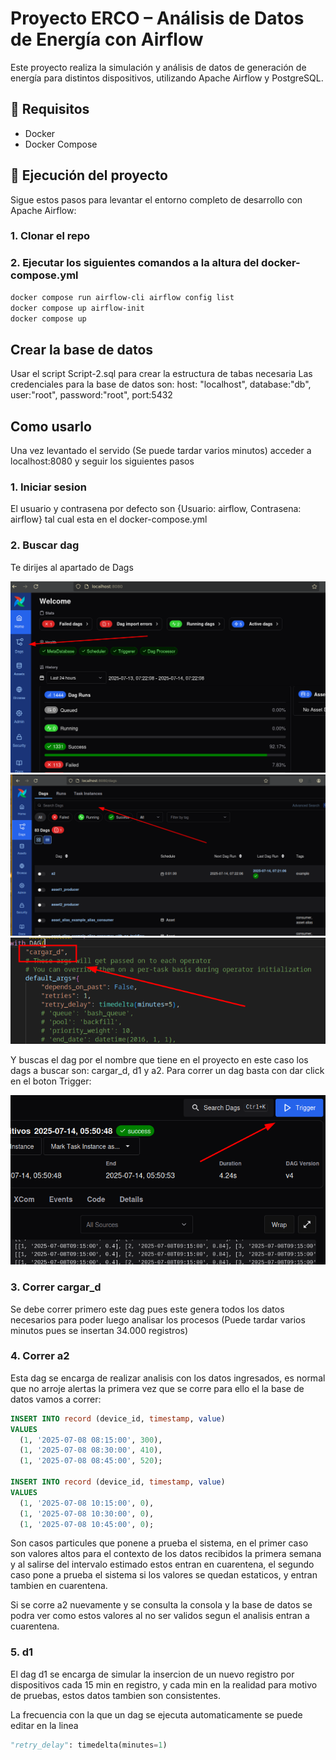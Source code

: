 # Proyecto ERCO – Análisis de Datos de Energía con Airflow

Este proyecto realiza la simulación y análisis de datos de generación de energía para distintos dispositivos, utilizando Apache Airflow y PostgreSQL.

## 🔧 Requisitos

- Docker
- Docker Compose

## 🚀 Ejecución del proyecto

Sigue estos pasos para levantar el entorno completo de desarrollo con Apache Airflow:

### 1. Clonar el repo
### 2. Ejecutar los siguientes comandos a la altura del docker-compose.yml

```bash
docker compose run airflow-cli airflow config list
docker compose up airflow-init
docker compose up
```

## Crear la base de datos
Usar el script Script-2.sql para crear la estructura de tabas necesaria
Las credenciales para la base de datos son: host: "localhost", database:"db", user:"root", password:"root", port:5432

## Como usarlo
Una vez levantado el servido (Se puede tardar varios minutos) acceder a localhost:8080 y seguir los siguientes pasos

### 1. Iniciar sesion
El usuario y contrasena por defecto son {Usuario: airflow, Contrasena: airflow} tal cual esta en el docker-compose.yml

### 2. Buscar dag
Te dirijes al apartado de Dags

<img src="https://github.com/juanRiveraAlvarez/Prueba-Erco/blob/main/2.png">
<img src="https://github.com/juanRiveraAlvarez/Prueba-Erco/blob/main/1.png">
<img src="https://github.com/juanRiveraAlvarez/Prueba-Erco/blob/main/3.png">

Y buscas el dag por el nombre que tiene en el proyecto en este caso los dags a buscar son: cargar_d, d1 y a2.
Para correr un dag basta con dar click en el boton Trigger:

<img src="https://github.com/juanRiveraAlvarez/Prueba-Erco/blob/main/4.png">


### 3. Correr cargar_d
Se debe correr primero este dag pues este genera todos los datos necesarios para poder luego analisar los procesos (Puede tardar varios minutos pues se insertan 34.000 registros)

### 4. Correr a2
Esta dag se encarga de realizar analisis con los datos ingresados, es normal que no arroje alertas la primera vez que se corre para ello el la base de datos vamos a correr:

```sql
INSERT INTO record (device_id, timestamp, value)
VALUES 
  (1, '2025-07-08 08:15:00', 300),
  (1, '2025-07-08 08:30:00', 410),
  (1, '2025-07-08 08:45:00', 520);

INSERT INTO record (device_id, timestamp, value)
VALUES 
  (1, '2025-07-08 10:15:00', 0),
  (1, '2025-07-08 10:30:00', 0),
  (1, '2025-07-08 10:45:00', 0);
```
Son casos particules que ponene a prueba el sistema, en el primer caso son valores altos para el contexto de los datos recibidos la primera semana y al salirse del intervalo estimado estos entran en cuarentena, el segundo caso pone a prueba el sistema si los valores se quedan estaticos, y entran tambien en cuarentena.

Si se corre a2 nuevamente y se consulta la consola y la base de datos se podra ver como estos valores al no ser validos segun el analisis entran a cuarentena.


### 5. d1
El dag d1 se encarga de simular la insercion de un nuevo registro por dispositivos cada 15 min en registro, y cada min en la realidad para motivo de pruebas, estos datos tambien son consistentes.

La frecuencia con la que un dag se ejecuta automaticamente se puede editar en la linea
```python
"retry_delay": timedelta(minutes=1)
```

